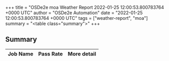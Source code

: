 +++
title = "OSDe2e moa Weather Report 2022-01-25 12:00:53.800783764 +0000 UTC"
author = "OSDe2e Automation"
date = "2022-01-25 12:00:53.800783764 +0000 UTC"
tags = ["weather-report", "moa"]
summary = "<table class=\"summary\"></table>"
+++
## Summary

| Job Name | Pass Rate | More detail |
|----------|-----------|-------------|




